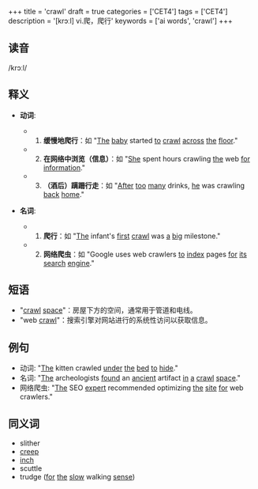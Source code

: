 +++
title = 'crawl'
draft = true
categories = ['CET4']
tags = ['CET4']
description = '[krɔːl] vi.爬，爬行'
keywords = ['ai words', 'crawl']
+++

## 读音
/krɔːl/

## 释义
- **动词**: 
   - 1. **缓慢地爬行**：如 "[The](/zh/post/the/) [baby](/zh/post/baby/) started [to](/zh/post/to/) [crawl](/zh/post/crawl/) [across](/zh/post/across/) [the](/zh/post/the/) [floor](/zh/post/floor/)."
   - 2. **在网络中浏览（信息）**：如 "[She](/zh/post/she/) spent hours crawling [the](/zh/post/the/) web [for](/zh/post/for/) [information](/zh/post/information/)."
   - 3. **（酒后）蹒跚行走**：如 "[After](/zh/post/after/) [too](/zh/post/too/) [many](/zh/post/many/) drinks, [he](/zh/post/he/) was crawling [back](/zh/post/back/) [home](/zh/post/home/)."

- **名词**: 
   - 1. **爬行**：如 "[The](/zh/post/the/) infant's [first](/zh/post/first/) [crawl](/zh/post/crawl/) was [a](/zh/post/a/) [big](/zh/post/big/) milestone."
   - 2. **网络爬虫**：如 "Google uses web crawlers [to](/zh/post/to/) [index](/zh/post/index/) pages [for](/zh/post/for/) [its](/zh/post/its/) [search](/zh/post/search/) [engine](/zh/post/engine/)."

## 短语
- "[crawl](/zh/post/crawl/) [space](/zh/post/space/)"：房屋下方的空间，通常用于管道和电线。
- "web [crawl](/zh/post/crawl/)"：搜索引擎对网站进行的系统性访问以获取信息。

## 例句
- 动词: "[The](/zh/post/the/) kitten crawled [under](/zh/post/under/) [the](/zh/post/the/) [bed](/zh/post/bed/) [to](/zh/post/to/) [hide](/zh/post/hide/)."
- 名词: "[The](/zh/post/the/) archeologists [found](/zh/post/found/) an [ancient](/zh/post/ancient/) artifact [in](/zh/post/in/) [a](/zh/post/a/) [crawl](/zh/post/crawl/) [space](/zh/post/space/)."
- 网络爬虫: "[The](/zh/post/the/) SEO [expert](/zh/post/expert/) recommended optimizing [the](/zh/post/the/) [site](/zh/post/site/) [for](/zh/post/for/) web crawlers."

## 同义词
- slither
- [creep](/zh/post/creep/)
- [inch](/zh/post/inch/)
- scuttle
- trudge ([for](/zh/post/for/) [the](/zh/post/the/) [slow](/zh/post/slow/) walking [sense](/zh/post/sense/))
